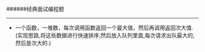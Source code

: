 ######经典面试编程题<br/>
 --- ---
 - 一个函数，一堆数，每次调用函数返回一个最大值，然后再调用返回次大值.
   (实现思路,将这些数据进行快速排序,然后放入队列里面,每次请求出队最大的,然后是次大的.)
 
 
 